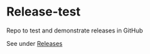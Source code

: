 # Release-test

Repo to test and demonstrate releases in GitHub

See under [Releases](https://github.com/Gloggie/release-test/releases)
